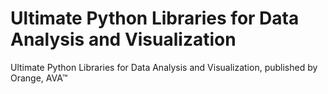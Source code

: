 # Ultimate Python Libraries for Data Analysis and Visualization
Ultimate Python Libraries for Data Analysis and Visualization, published by Orange, AVA™
